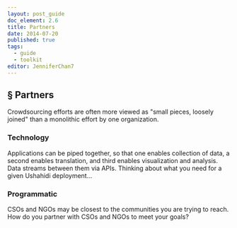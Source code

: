 ```yaml
---
layout: post_guide
doc_element: 2.6
title: Partners
date: 2014-07-20
published: true
tags:
  - guide
  - toolkit
editor: JenniferChan7
---
```


## &sect; Partners

Crowdsourcing efforts are often more viewed as "small pieces, loosely joined" than a monolithic effort by one organization. 

### Technology

Applications can be piped together, so that one enables collection of data, a second enables translation, and third enables visualization and analysis. Data streams between them via APIs. Thinking about what you need for a given Ushahidi deployment...

### Programmatic

CSOs and NGOs may be closest to the communities you are trying to reach. How do you partner with CSOs and NGOs to meet your goals?
